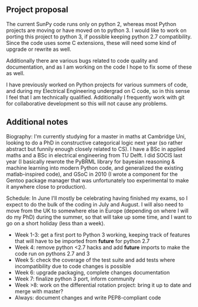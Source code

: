 ## Project proposal
The current SunPy code runs only on python 2, whereas most Python projects are moving or have moved on to python 3. I would like to work on porting this project to python 3, if possible keeping python 2.7 compatibility. Since the code uses some C extensions, these will need some kind of upgrade or rewrite as well.

Additionally there are various bugs related to code quality and documentation, and as I am working on the code I hope to fix some of these as well.

I have previously worked on Python projects for various summers of code, and during my Electrical Engineering undergrad on C code, so in this sense I feel that I am technically qualified. Additionally I frequently work with git for collaborative development so this will not cause any problems.

## Additional notes
Biography: I'm currently studying for a master in maths at Cambridge Uni, looking to do a PhD in constructive categorical logic next year (so rather abstract but funnily enough closely related to CS). I have a BSc in applied maths and a BSc in electrical engineering from TU Delft. I did SOCIS last year (I basically rewrote the PyBRML library for bayesian reasoning & machine learning into modern Python code, and generalized the existing matlab-inspired code), and GSoC in 2010 (I wrote a component for the Gentoo package manager that was unfortunately too experimental to make it anywhere close to production).

Schedule: In June I'll mostly be celebrating having finished my exams, so I expect to do the bulk of the coding in July and August. I will also need to move from the UK to somewhere else in Europe (depending on where I will do my PhD) during the summer, so that will take up some time, and I want to go on a short holiday (less than a week).
* Week 1-3: get a first port to Python 3 working, keeping track of features that will have to be imported from __future__ for python 2.7
* Week 4: remove python <2.7 hacks and add __future__ imports to make the code run on pythons 2.7 and 3
* Week 5: check the coverage of the test suite and add tests where incompatibility due to code changes is possible
* Week 6: upgrade packaging, complete changes documentation
* Week 7: finalize python 3 port, inform community
* Week >8: work on the differential rotation project: bring it up to date and merge with master?
* Always: document changes and write PEP8-compliant code